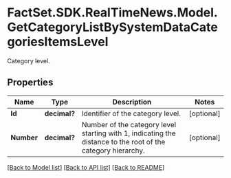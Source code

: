 # FactSet.SDK.RealTimeNews.Model.GetCategoryListBySystemDataCategoriesItemsLevel
Category level.

## Properties

Name | Type | Description | Notes
------------ | ------------- | ------------- | -------------
**Id** | **decimal?** | Identifier of the category level. | [optional] 
**Number** | **decimal?** | Number of the category level starting with 1, indicating the distance to the root of the category hierarchy. | [optional] 

[[Back to Model list]](../README.md#documentation-for-models) [[Back to API list]](../README.md#documentation-for-api-endpoints) [[Back to README]](../README.md)

